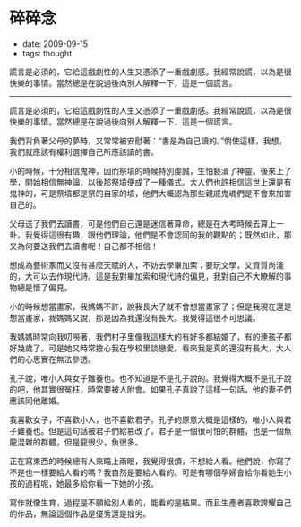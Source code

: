 # 碎碎念

- date: 2009-09-15
- tags: thought

謊言是必須的，它給這戲劇性的人生又憑添了一重戲劇感。我經常說謊，以為是很快樂的事情。當然總是在說過後向別人解釋一下，這是一個謊言。

---------------

謊言是必須的，它給這戲劇性的人生又憑添了一重戲劇感。我經常說謊，以為是很快樂的事情。當然總是在說過後向別人解釋一下，這是一個謊言。

我們背負著父母的夢時，又常常被安慰著：“書是為自己讀的。”倘使這樣，我想，我們就應該有權利選擇自己所應該讀的書。

小的時候，十分相信鬼神，因而祭墳的時候特別虔誠，生怕褻瀆了神靈。後來上了學，開始相信無神論，以後那祭墳便成了一種儀式。大人們也許相信這世上還是有鬼神的，可是祭墳都是祭的自家的墳，他們大概認為那些親戚鬼魂們是不會來加害自己的。

父母送了我們去讀書，可是他們自己還是迷信著算命，總是在大考時候去算上一卦。我覺得這很有趣，跟他們理論，他們是不會認同的我的觀點的；既然如此，那又為何要送我們去讀書呢！自己都不相信！

想成為藝術家而又沒有甚麼天賦的人，不妨去學畢加索；要玩文學，又資質尚淺的，大可以去作現代詩。這是我對畢加索和現代詩的偏見，我對自己不大瞭解的事物總是懷了偏見。

小的時候想當畫家，我媽媽不許，說我長大了就不會想當畫家了；但是我現在還是想當畫家，我媽媽又說，那是因為我還沒有長大。我覺得這很不可思議。

我媽媽時常向我叨嘮著，我們村子里像我這樣大的有好多都結婚了，有的連孩子都好幾歲了。可是她又時常擔心我在學校里談戀愛。看來我是真的還沒有長大，大人們的心思實在無法參透。

孔子說，唯小人與女子難養也。也不知道是不是孔子說的。我覺得大概不是孔子說的吧，他其實很冤枉，時常要被人附會。如果孔子真說了這樣一句話，他的妻子們應該同他離婚。

我喜歡女子，不喜歡小人，也不喜歡君子。孔子的原意大概是這樣的，唯小人與君子難養也。但是這句話被君子們給篡改了。君子是一個很可怕的群體，也是一個魚龍混雜的群體，但是龍很少，魚很多。

正在寫東西的時候總有人來瞄上兩眼，我覺得很煩，不想給人看。他們說，你寫了不是也一樣要給人看的嗎？我自然是要給人看的。可是有哪個孕婦會給你看她生小孩的過程呢，她最多給你看一下她的小孩。

寫作就像生育，過程是不願給別人看的，能看的是結果。而且生產者喜歡誇耀自己的作品，無論這個作品是優秀還是拙劣。
